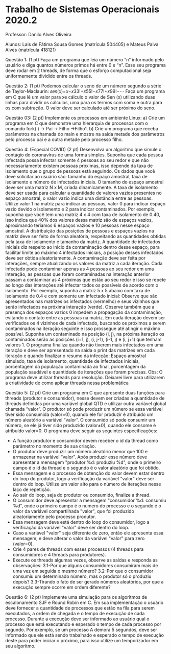 # Trabalho de Sistemas Operacionais 2020.2

Professor: Danilo Alves Oliveira

Alunos: Lais de  Fátima Sousa Gomes (matrícula 504405) e Mateus Paiva Alves (matrícula 418121)


Questão 1: (1 pt) Faça um programa que leia um número “n” informado pelo usuário e diga quantos números primos há entre 0 e “n”. Esse seu programa deve rodar em 2 threads, de forma que o esforço computacional seja uniformemente dividido entre os threads.

Questão 2: (1 pt) Podemos calcular o seno de um número segundo a série de Taylor-Maclaurin:
𝑠𝑒𝑛(𝑥)=𝑥−𝑥33!+𝑥55!−𝑥77!+𝑥99!−⋯
Faça um programa em C que lê um valor para xe cálculo o valor de Sen (x) utilizando duas linhas para dividir os cálculos, uma para os termos com soma e outra para os com subtração. O valor deve ser calculado até ser próximo do seno.

Questão 03: (2 pt) Implemente os processos em ambiente Linux:
a) Crie um programa em C que demonstre uma hierarquia de processos com o comando fork( ) -> Pai -> Filho ->Filho1.
b) Crie um programa que receba parâmetros na chamada do main e mostre na saída metade dos parâmetros pelo processo pai e a outra metade pelo processo filho.

Questão 4: (Especial COVID) (2 pt) Desenvolva um algoritmo que simule o contágio do coronavírus de uma forma simples. Suponha que cada pessoa infectada possa infectar somente 4 pessoas ao seu redor e que não necessariamente existem pessoas próximas, isso depende da taxa de isolamento que o grupo de pessoas está seguindo. Os dados que você deve solicitar ao usuário são: tamanho do espaço amostral, taxa de isolamento e número de infectados iniciais.
O tamanho do espaço amostral deve ser uma matriz N x M, criada dinamicamente. A taxa de isolamento deve ser usada para calcular a quantidade de valores vazios presentes no espaço amostral, o valor vazio indica uma distância entre as pessoas. Utilize valor 1 na matriz para indicar as pessoas, valor 0 para indicar espaço vazio devido o isolamento e 2 para indicar contaminados. Por exemplo, suponha que você tem uma matriz 4 x 4 com taxa de isolamento de 0.40, isso indica que 40% dos valores dessa matriz são de espaços vazios, aproximando teríamos 6 espaços vazios e 10 pessoas nesse espaço amostral. A distribuição das posições de pessoas e espaços vazios na matriz deve ser feito de forma aleatória, respeitando as quantidades obtidas pela taxa de isolamento e tamanho da matriz. A quantidade de infectados iniciais diz
respeito ao inicio da contaminação dentro desse espaço, para facilitar limite ao máximo 4 infectados iniciais, a posição desses infectados deve ser obtida aleatoriamente. A contaminação deve ser feita por interações, sempre atualizando os valores da matriz a cada iteração. Cada infectado pode contaminar apenas as 4 pessoas ao seu redor em uma interação, as pessoas que foram contaminadas na interação anterior passam a contaminar as 4 próximas que estão ao seu redor e isso se repete ao longo das interações até infectar todos os possíveis de acordo com o isolamento. Por exemplo, suponha a matriz 5 x 5 abaixo com taxa de isolamento de 0.4 e com somente um infectado inicial:
Observe que são apresentados nas matrizes os infectados (vermelho) e seus vizinhos que serão infectados na próxima interação (verde). Observe também que a presença dos espaços vazios 0 impedem a propagação da contaminação, evitando o contato entre as pessoas na matriz. Em cada iteração devem ser verificados os 4 vizinhos de cada infectado, buscando os próximos a serem contaminados na iteração seguinte e isso prossegue até atingir o máximo possível. Suponha um contaminado na posição (i, j), na próxima iteração os contaminados serão as posições (i+1, j), (i, j-1), (i-1, j) e (i, j+1) que tenham valores 1.
O programa finaliza quando não tiverem mais infectados em uma iteração e deve ser apresentado na saída o print das matrizes em cada iteração e quando finalizar o resumo da infecção: Espaço amostral simulado, taxa de isolamento, quantidade de infectados iniciais, porcentagem da população contaminada ao final, porcentagem da população saudável e quantidade de iterações que foram precisas.
Obs: O programa deve utilizar threads para resolução. Deixarei livre para utilizarem a criatividade de como aplicar threads nessa problemática

Questão 5: (2 pt) Crie um programa em C que apresente duas funções para threads (produtor e consumidor), nesse devem ser criadas a quantidade de threads definidas por uma variável global QTD e utilizar outra variável global chamada “valor”. O produtor só pode produzir um número se essa variável tiver sido consumida (valor=0), quando ele for produzir é atribuído um número aleatório a variável “valor”. O consumido só pode consumir um número, se ele já tiver sido produzido (valor≠0), quando ele consome é atribuído valor=0. O programa deve seguir as seguintes especificações:
- A função produtor e consumidor devem receber o id da thread como parâmetro no momento de sua criação.
- O produtor deve produzir um número aleatório menor que 100 e armazenar na variável “valor”. Após produzir esse número deve apresentar a mensagem "produtor
%d: produziu %d", onde o primeiro campo é o id da thread e o segundo é o valor aleatório que foi obtido.
- Essa mensagem e o processo de obtenção do valor devem estar dentro do loop do produtor, logo a verificação da variável "valor" deve ser dentro do loop. Utilize um valor alto para o número de iterações nesse laço de repetição.
- Ao sair do loop, seja do produtor ou consumido, finalize a thread.
- O consumidor deve apresentar a mensagem "consumidor %d: consumiu %d", onde o primeiro campo é o numero do processo e o segundo é o valor da variável compartilhada "valor", que foi produzido aleatoriamente pelo processo produtor.
- Essa mensagem deve está dentro do loop do consumidor, logo a verificação da variável "valor" deve ser dentro do loop.
- Caso a variável "valor" seja diferente de zero, então ele apresenta essa mensagem, e deve alterar o valor da variável "valor" para zero (valor=0).
- Crie 4 pares de threads com esses processos (4 threads para consumidores e 4 threads para produtores).
- Execute os threads algumas vezes, observe as saídas e responda as observações:
3.1-Por que alguns consumidores consumiram mais de uma vez em seguida o mesmo número?
3.2-Por que o consumidor consumiu um determinado número, mas o produtor só o produziu depois?
3.3-Tirando o fato de ser gerado números aleatórios, por que a execução sempre ocorre em ordem diferente?

Questão 6: (2 pt) Implemente uma simulação para os algoritmos de escalonamento SJF e Round Robin em C. Em sua implementação o usuário deve fornecer a quantidade de processos que estão na fila para serem executados, a ordem de chegada e o tempo de execução de cada processo. Durante a execução deve ser informado ao usuário qual o processo que está executando e esperado o tempo de cada processo por segundo. Por exemplo, se um processo A demora 5 segundos, deve ser informado que ele está sendo trabalhado e esperado o tempo de execução deste para poder iniciar o próximo, para isso utilize um temporizador em seu algoritmo.
